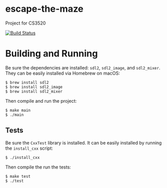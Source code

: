 # escape-the-maze
Project for CS3520

[![Build Status](https://travis-ci.com/jackfrys/escape-the-maze.svg?branch=master)](https://travis-ci.com/jackfrys/escape-the-maze)

# Building and Running
Be sure the dependencies are installed: `sdl2`, `sdl2_image`, and `sdl2_mixer`. They can be easily installed via Homebrew on macOS:

```
$ brew install sdl2
$ brew install sdl2_image
$ brew install sdl2_mixer
```

Then compile and run the project:
```
$ make main
$ ./main
```

## Tests
Be sure the `CxxTest` library is installed. It can be easily installed by running the `install_cxx` script:
```
$ ./install_cxx
```

Then compile the run the tests:
```
$ make test
$ ./test
```
